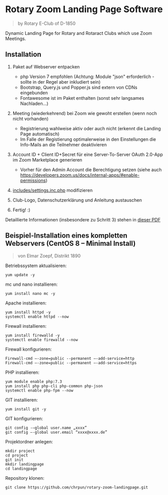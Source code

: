 # Rotary Zoom Landing Page Software
> by Rotary E-Club of D-1850

Dynamic Landing Page for Rotary and Rotaract Clubs which use Zoom Meetings.

## Installation

1. Paket auf Webserver entpacken
   - php Version 7 empfohlen (Achtung: Module "json" erforderlich - sollte in der Regel aber inkludiert sein)
   - Bootstrap, Query.js und Popper.js sind extern von CDNs eingebunden
   - Fontawesome ist im Paket enthalten (sonst sehr langsames Nachladen…)

2. Meeting (wiederkehrend) bei Zoom wie gewoht erstellen (wenn noch nicht vorhanden)
    - Registrierung wahlweise aktiv oder auch nicht (erkennt die Landing Page automatisch)
    - Im Falle der Registierung optimalerweise in den Einstellungen die Info-Mails an die Teilnehmer deaktivieren

3. Account ID + Client ID+Secret für eine Server-To-Server OAuth 2.0-App im Zoom Marketplace generieren
    - Vorher für den Admin Account die Berechtigung setzen (siehe auch https://developers.zoom.us/docs/internal-apps/#enable-permissions)
   
4. [includes/settings.inc.php](includes/settings.inc.php) modifizieren

5. Club-Logo, Datenschutzerklärung und Anleitung austauschen

6. Fertig! :)

Detaillierte Informationen (insbesondere zu Schritt 3) stehen in [dieser PDF](/landing-page_beschreibung_v02_oauth.pdf)


## Beispiel-Installation eines kompletten Webservers (CentOS 8 – Minimal Install)
> von Elmar Zoepf, Distrikt 1890

Betriebssystem aktualisieren:
```
yum update -y
```

mc und nano installieren:
```
yum install nano mc -y
```

Apache installieren:
```
yum install httpd -y
systemctl enable httpd --now
```

Firewall installieren:
```
yum install firewalld -y
systemctl enable firewalld --now
```

Firewall konfigurieren:
```
Firewall-cmd –-zone=public --permanent –-add-service=http
Firewall-cmd –-zone=public --permanent –-add-service=https
```

PHP installieren:
```
yum module enable php:7.3
yum install php php-cli php-common php-json
systemctl enable php-fpm --now
```

GIT installieren:
```
yum install git -y
```

GIT konfigurieren:
```
git config -–global user.name „xxxx”
git config –-global user.email “xxxx@xxxx.de”
```

Projektordner anlegen:
```
mkdir project
cd project
git init
mkdir landingpage
cd landingpage 
```

Repository klonen:
```
git clone https://github.com/chrpun/rotary-zoom-landingpage.git
```
